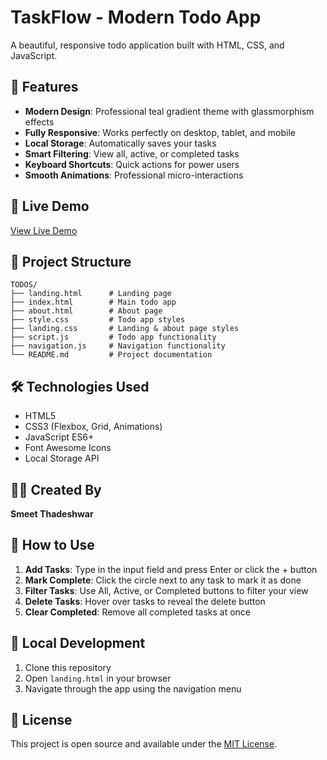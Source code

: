 # TaskFlow - Modern Todo App

A beautiful, responsive todo application built with HTML, CSS, and JavaScript.

## 🌟 Features

- **Modern Design**: Professional teal gradient theme with glassmorphism effects
- **Fully Responsive**: Works perfectly on desktop, tablet, and mobile
- **Local Storage**: Automatically saves your tasks
- **Smart Filtering**: View all, active, or completed tasks
- **Keyboard Shortcuts**: Quick actions for power users
- **Smooth Animations**: Professional micro-interactions

## 🚀 Live Demo

[View Live Demo](https://your-username.github.io/taskflow)

## 📁 Project Structure

```
TODOS/
├── landing.html      # Landing page
├── index.html        # Main todo app
├── about.html        # About page
├── style.css         # Todo app styles
├── landing.css       # Landing & about page styles
├── script.js         # Todo app functionality
├── navigation.js     # Navigation functionality
└── README.md         # Project documentation
```

## 🛠️ Technologies Used

- HTML5
- CSS3 (Flexbox, Grid, Animations)
- JavaScript ES6+
- Font Awesome Icons
- Local Storage API

## 👨‍💻 Created By

**Smeet Thadeshwar**

## 📱 How to Use

1. **Add Tasks**: Type in the input field and press Enter or click the + button
2. **Mark Complete**: Click the circle next to any task to mark it as done
3. **Filter Tasks**: Use All, Active, or Completed buttons to filter your view
4. **Delete Tasks**: Hover over tasks to reveal the delete button
5. **Clear Completed**: Remove all completed tasks at once

## 🔧 Local Development

1. Clone this repository
2. Open `landing.html` in your browser
3. Navigate through the app using the navigation menu

## 📄 License

This project is open source and available under the [MIT License](LICENSE).